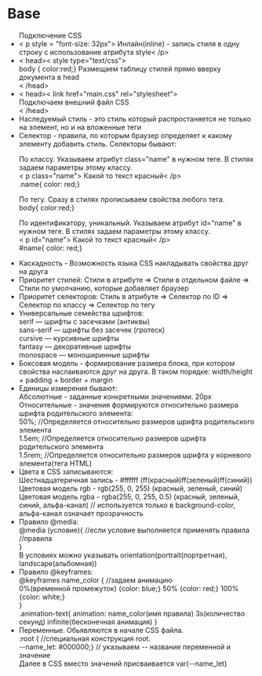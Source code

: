 # Base

<ul> Подключение CSS
    <li>< p style = "font-size: 32px"> Инлайн(inline) - запись стиля в одну строку с использование атрибута style< /p></li>
    <li>< head>< style type="text/css"><br>
    body { color:red;} Размещаем таблицу стилей прямо вверху документа в head<br>
    </ style>< /head></li>
    <li>< head>< link href="main.css" rel="stylesheet"><br>
    Подключаем внешний файл CSS<br>
    < /head></li>
    <li>Наследуемый стиль - это стиль который распростаняется не только на элемент, но и на вложенные теги</li>
    <li>Селектор - правила, по которым браузер определяет к какому элементу добавить стиль. Селекторы бывают:<br>
    <p>По классу. Указываем атрибут class="name" в нужном теге. В стилях задаем параметры этому классу.<br> 
    < p class="name"> Какой то текст красный< /p><br> 
    .name{ color: red;}</p>
    <p>По тегу. Сразу в стилях прописываем свойства любого тега.<br> body{ color:red;}</p>
    <p>По идентификатору, уникальный. Указываем атрибут id="name" в нужном теге. В стилях задаем параметры этому классу.<br> 
    < p id="name"> Какой то текст красный< /p><br> 
    #name{ color: red;}</p></li>
    <li>Каскадность - Возможность языка CSS накладывать свойства друг на друга</li>
    <li>Приоритет стилей: Стили в атрибуте => Стили в отдельном файле => Стили по умолчанию, которые добавляет браузер</li>
    <li>Приоритет селекторов: Стиль в атрибуте => Селектор по ID => Селектор по классу => Селектор по тегу</li>
    <li>Универсальные семейства шрифтов:<br>
        serif — шрифты с засечками (антиквы)<br>
        sans-serif — шрифты без засечек (гротеск)<br>
        cursive — курсивные шрифты<br>
        fantasy — декоративные шрифты<br>
        monospace — моноширинные шрифты</li>
    <li>Боксовая модель - формирование размера блока, при котором свойства наслаиваются друг на друга. В таком порядке: width/height + padding + border + margin</li>
    <li>Единицы измерения бывают:<br>
    Абсолютные - заданные конкретными значениями. 20px<br>
    Относительные - значения формируются относительно размера шрифта родительского элемента:<br>
    50%; //Определяется относительно размеров шрифта родительского элемента<br> 
    1.5em; //Определяется относительно размеров шрифта родительского элемента<br>
    1.5rem; //Определяется относительно размеров шрифта у корневого элемента(тега HTML)</li>
    <li>Цвета в CSS записываются:<br>
    Шестнадцатеричная запись - #ffffff (ff(красный)ff(зеленый)ff(синий))<br>
    Цветовая модель rgb - rgb(255, 0, 255) (красный, зеленый, синий)<br>
    Цветовая модель rgba - rgba(255, 0, 255, 0.5) (красный, зеленый, синий, альфа-канал) // используется только в background-color, альфа-канал означает прозрачность<br>
    </li>
    <li>Правило @media:<br>
    @media (условие){ //если условие выполняется применять правила<br>
    //правила<br>
    }<br>
    В условиях можно указывать orientation(portrait(портретная), landscape(альбомная))<br>
    </li>
    <li>Правило @keyframes:<br>
    @keyframes name_color { //задаем анимацию<br>
    0%(временной промежуток) {color: blue;} 50% {color: red;} 100% {color: white;}<br>
    }<br>
    .animation-text{
        animation: name_color(имя правила) 3s(количество секунд) infinite(бесконечная анимация)
    }
    </li>
    <li>Переменные. Обьявляются в начале CSS файла.<br>
    :root { //специальная конструкция root.<br>
    --name_let: #000000;} // указываем -- название переменной и значение<br>
    Далее в CSS вместо значений присваивается var(--name_let)</li>
</ul>

